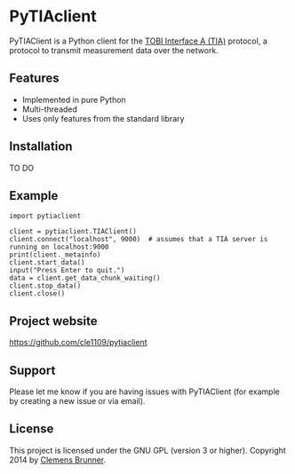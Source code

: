 PyTIAclient
===========

PyTIAClient is a Python client for the [TOBI Interface A (TIA)](http://tools4bci.sourceforge.net/tia.html) protocol, a protocol to transmit measurement data over the network.

Features
--------

- Implemented in pure Python
- Multi-threaded
- Uses only features from the standard library

Installation
------------

TO DO

Example
-------

    import pytiaclient

    client = pytiaclient.TIAClient()
    client.connect("localhost", 9000)  # assumes that a TIA server is running on localhost:9000
    print(client._metainfo)
    client.start_data()
    input("Press Enter to quit.")
    data = client.get_data_chunk_waiting()
    client.stop_data()
    client.close()

Project website
---------------

https://github.com/cle1109/pytiaclient

Support
-------

Please let me know if you are having issues with PyTIAClient (for example by creating a new issue or via email).

License
-------

This project is licensed under the GNU GPL (version 3 or higher). Copyright 2014 by [Clemens Brunner](mailto:clemens.brunner@tugraz.at).